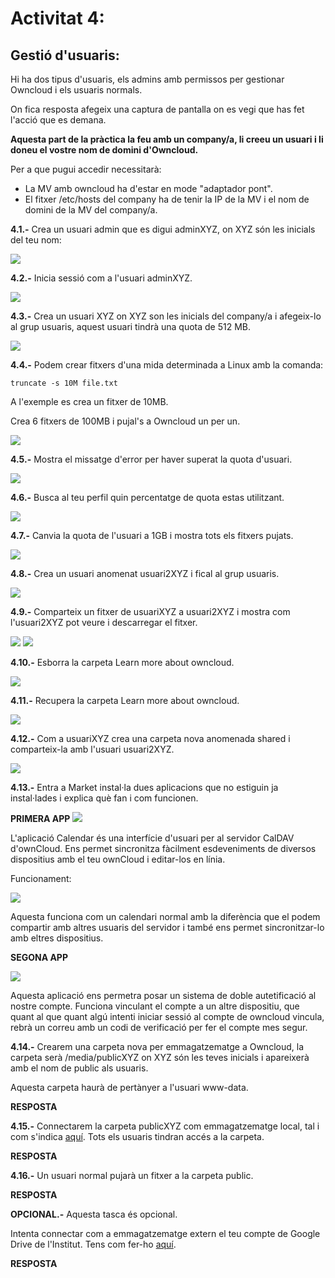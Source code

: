 # Activitat 4:

## Gestió d'usuaris:

Hi ha dos tipus d'usuaris, els admins amb permissos per gestionar Owncloud i els usuaris normals.

On fica resposta afegeix una captura de pantalla on es vegi que has fet l'acció que es demana.

**Aquesta part de la pràctica la feu amb un company/a, li creeu un usuari i li doneu el vostre nom de domini d'Owncloud.**

Per a que pugui accedir necessitarà:

- La MV amb owncloud ha d'estar en mode "adaptador pont".
- El fitxer /etc/hosts del company ha de tenir la IP de la MV i el nom de domini de la MV del company/a.


**4.1.-** Crea un usuari admin que es digui adminXYZ, on XYZ són les inicials del teu nom:

![](Selecció_061.png)

**4.2.-** Inicia sessió com a l'usuari adminXYZ.

![](Selecció_062.png)

**4.3.-** Crea un usuari XYZ on XYZ son les inicials del company/a i afegeix-lo al grup usuaris, aquest usuari tindrà una quota de 512 MB.

![](Selecció_069.png)

**4.4.-** Podem crear fitxers d'una mida determinada a Linux amb la comanda:

```
truncate -s 10M file.txt
```

A l'exemple es crea un fitxer de 10MB.

Crea 6 fitxers de 100MB i pujal's a Owncloud un per un.

![](Selecció_078.png)

**4.5.-** Mostra el missatge d'error per haver superat la quota d'usuari.

![](Selecció_66.png)

**4.6.-** Busca al teu perfil quin percentatge de quota estas utilitzant.

![](Selecció_067.png)

**4.7.-** Canvia la quota de l'usuari a 1GB i mostra tots els fitxers pujats.

![](Selecció_095.png)

**4.8.-** Crea un usuari anomenat usuari2XYZ i fical al grup usuaris.

![](Selecció_096.png)

**4.9.-** Comparteix un fitxer de usuariXYZ a usuari2XYZ i mostra com l'usuari2XYZ pot veure i descarregar el fitxer.

![](Selecció_071.png)
![](Selecció_072.png)

**4.10.-** Esborra la carpeta Learn more about owncloud.

![](Selecció_074.png)

**4.11.-** Recupera la carpeta Learn more about owncloud.

![](Selecció_097.png)

**4.12.-** Com a usuariXYZ crea una carpeta nova anomenada shared i comparteix-la amb l'usuari usuari2XYZ.

![](Selecció_076.png)

**4.13.-** Entra a Market instal·la dues aplicacions que no estiguin ja instal·lades i explica què fan i com funcionen.

**PRIMERA APP**
![](Selecció_098.png)

L'aplicació Calendar és una interfície d'usuari per al servidor CalDAV d'ownCloud. Ens permet sincronitza fàcilment esdeveniments de diversos dispositius amb el teu ownCloud i editar-los en línia.

Funcionament:

![](Selecció_099.png)

Aquesta funciona com un calendari normal amb la diferència que el podem compartir amb altres usuaris del servidor i també ens permet sincronitzar-lo amb eltres dispositius.

**SEGONA APP**

![](Selecció_100.png)

Aquesta aplicació ens permetra posar un sistema de doble autetificació al nostre compte. Funciona vinculant el compte a un altre dispositiu, que quant al que quant algú intenti iniciar sessió al compte de owncloud vincula, rebrà un correu amb un codi de verificació per fer el compte mes segur.

**4.14.-** Crearem una carpeta nova per emmagatzematge a Owncloud, la carpeta serà /media/publicXYZ on XYZ són les teves inicials i apareixerà amb el nom de public als usuaris.

Aquesta carpeta haurà de pertànyer a l'usuari www-data.

**RESPOSTA**

**4.15.-** Connectarem la carpeta publicXYZ com emmagatzematge local, tal i com s'indica [aquí](https://doc.owncloud.com/server/next/admin_manual/configuration/files/external_storage/local.html). Tots els usuaris tindran accés a la carpeta.

**RESPOSTA**

**4.16.-** Un usuari normal pujarà un fitxer a la carpeta public.

**RESPOSTA**

**OPCIONAL.-** Aquesta tasca és opcional.

Intenta connectar com a emmagatzematge extern el teu compte de Google Drive de l'Institut. Tens com fer-ho [aquí](https://doc.owncloud.com/server/next/admin_manual/configuration/files/external_storage/google.html).

**RESPOSTA**

